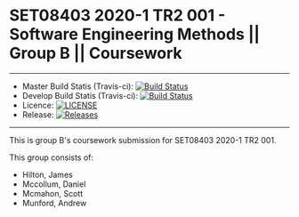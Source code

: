 # SET08403 2020-1 TR2 001 - Software Engineering Methods || Group B || Coursework

---

- Master Build Statis (Travis-ci):  [![Build Status](https://www.travis-ci.com/40343450/SEMCourseworkGroupB.svg?branch=master)](https://www.travis-ci.com/40343450/SEMCourseworkGroupB)
- Develop Build Statis (Travis-ci): [![Build Status](https://www.travis-ci.com/40343450/SEMCourseworkGroupB.svg?branch=develop)](https://www.travis-ci.com/40343450/SEMCourseworkGroupB)
- Licence:                          [![LICENSE](https://img.shields.io/github/license/40343450/SEMCourseworkGroupB.svg?style=flat-square)](https://github.com/40343450/SEMCourseworkGroupB/blob/master/LICENSE)
- Release:                          [![Releases](https://img.shields.io/github/release/40343450/SEMCourseworkGroupB/all.svg?style=flat-square)](https://github.com/40343450/SEMCourseworkGroupB/releases)

---

This is group B's coursework submission for SET08403 2020-1 TR2 001.

This group consists of:
* Hilton, James
* Mccollum, Daniel
* Mcmahon, Scott
* Munford, Andrew

